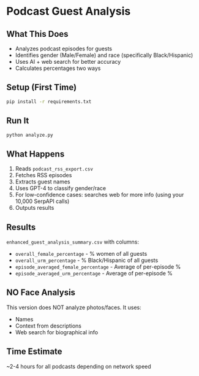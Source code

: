 # Podcast Guest Analysis

## What This Does
- Analyzes podcast episodes for guests
- Identifies gender (Male/Female) and race (specifically Black/Hispanic)
- Uses AI + web search for better accuracy
- Calculates percentages two ways

## Setup (First Time)
```bash
pip install -r requirements.txt
```

## Run It
```bash
python analyze.py
```

## What Happens
1. Reads `podcast_rss_export.csv`
2. Fetches RSS episodes
3. Extracts guest names
4. Uses GPT-4 to classify gender/race
5. For low-confidence cases: searches web for more info (using your 10,000 SerpAPI calls)
6. Outputs results

## Results
`enhanced_guest_analysis_summary.csv` with columns:
- `overall_female_percentage` - % women of all guests
- `overall_urm_percentage` - % Black/Hispanic of all guests  
- `episode_averaged_female_percentage` - Average of per-episode %
- `episode_averaged_urm_percentage` - Average of per-episode %

## NO Face Analysis
This version does NOT analyze photos/faces. It uses:
- Names
- Context from descriptions
- Web search for biographical info

## Time Estimate
~2-4 hours for all podcasts depending on network speed